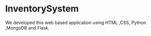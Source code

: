 # InventorySystem
We developed this web based application using HTML ,CSS, Python ,MongoDB and Flask.
